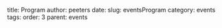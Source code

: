 title: Program
author: peeters
date:
slug: eventsProgram
category: events
tags:
order: 3
parent: events
